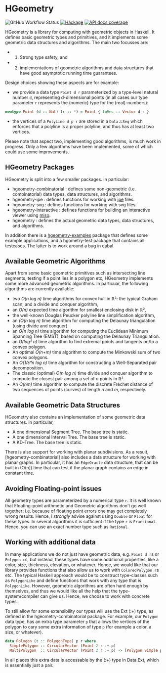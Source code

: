 HGeometry
=========

![GitHub Workflow Status](https://img.shields.io/github/workflow/status/noinia/hgeometry/CI)
[![Hackage](https://img.shields.io/hackage/v/hgeometry.svg?color=success)](https://hackage.haskell.org/package/hgeometry)
[![API docs coverage](https://img.shields.io/endpoint?url=https%3A%2F%2Fnoinia.github.io%2Fhgeometry%2Fhaddock_badge.json)](https://noinia.github.io/hgeometry/doc/)

HGeometry is a library for computing with geometric objects in
Haskell. It defines basic geometric types and primitives, and it
implements some geometric data structures and algorithms. The main two
focusses are:

- 1. Strong type safety, and
- 2. implementations of geometric algorithms and data structures that
have good asymptotic running time guarantees.

Design choices showing these aspects are for example:

- we provide a data type `Point d r` parameterized by a
type-level natural number `d`, representing d-dimensional points (in all cases
our type parameter `r` represents the (numeric) type for the (real)-numbers):

```haskell
newtype Point (d :: Nat) (r :: *) = Point { toVec :: Vector d r }
```
- the vertices of a `PolyLine d p r` are stored in a `Data.LSeq` which enforces
that a polyline is a proper polyline, and thus has at least two vertices.

Please note that aspect two, implementing good algorithms, is much work in
progress. Only a few algorithms have been implemented, some of which could use
some improvements.

HGeometry Packages
------------------

HGeometry is split into a few smaller packages. In particular:

- hgeometry-combinatorial : defines some non-geometric
  (i.e. combinatorial) data types, data structures, and algorithms.
- hgeometry-ipe : defines functions for working with [ipe](http://ipe.otfried.org) files.
- hgeometry-svg : defines functions for working with svg files.
- hgeometry-interactive : defines functions for building an
  interactive viewer using [miso](https://haskell-miso.org).
- hgeometry : defines the actual geometric data types, data
  structures, and algorithms.

In addition there is a [hgeometry-examples](hgeometry-examples)
package that defines some example applications, and a hgometry-test
package that contains all testcases. The latter is to work around a
bug in cabal.

Available Geometric Algorithms
------------------------------

Apart from some basic geometric primitives such as intersecting
line segments, testing if a point lies in a polygon etc, HGeometry
implements some more advanced geometric algorithms. In particuar, the
following algorithms are currently available:

* two *O(n log n)* time algorithms for convex hull in
  ℝ²: the typical Graham scan, and a divide and conquer algorithm,
* an *O(n)* expected time algorithm for smallest enclosing disk in ℝ²,
* the well-known Douglas Peucker polyline line simplification algorithm,
* an *(O(n log n)* time algorithm for computing the Delaunay triangulation
(using divide and conquer).
* an *O(n log n)* time algorithm for computing the Euclidean Minimum Spanning
Tree (EMST), based on computing the Delaunay Triangulation.
* an *O(log² n)* time algorithm to find extremal points and tangents on/to a
  convex polygon.
* An optimal *O(n+m)* time algorithm to compute the Minkowski sum of two convex
polygons.
* An *O(1/εᵈn log n)* time algorithm for constructing a Well-Separated pair
  decomposition.
* The classic (optimal) *O(n log n)* time divide and conquer algorithm to
  compute the closest pair among a set of *n* points in ℝ².
* An *O(nm)* time algorithm to compute the discrete Fréchet
  distance of two sequences of points (curves) of length *n* and
  *m*, respectively.

Available Geometric Data Structures
-----------------------------------

HGeometry also contains an implementation of some geometric data
structures. In particular,

* A one dimensional Segment Tree. The base tree is static.
* A one dimensional Interval Tree. The base tree is static.
* A KD-Tree. The base tree is static.

There is also support for working with planar subdivisions. As a
result, [hgeometry-combinatorial] also includes a data structure for
working with planar graphs. In particular, it has an `EdgeOracle` data
structure, that can be built in \(O(n)\) time that can test if the
planar graph contains an edge in constant time.


Avoiding Floating-point issues
-------------------------------

All geometry types are parameterized by a numerical type `r`. It is well known
that Floating-point arithmetic and Geometric algorithms don't go well together;
i.e. because of floating point errors one may get completely wrong
results. Hence, I *strongly* advise against using `Double` or `Float` for these
types. In several algorithms it is sufficient if the type `r` is
`Fractional`. Hence, you can use an exact number type such as `Rational`.


Working with additional data
----------------------------

In many applications we do not just have geometric data, e.g. `Point d r`s or
`Polygon r`s, but instead, these types have some additional properties, like a
color, size, thickness, elevation, or whatever. Hence, we would like that our
library provides functions that also allow us to work with `ColoredPolygon r`s
etc. The typical Haskell approach would be to construct type-classes such as
`PolygonLike` and define functions that work with any type that is
`PolygonLike`. However, geometric algorithms are often hard enough by
themselves, and thus we would like all the help that the type-system/compiler
can give us. Hence, we choose to work with concrete types.

To still allow for some extensibility our types will use the Ext (:+)
type, as defined in the hgeometry-combinatorial package. For example,
our `Polygon` data type, has an extra type parameter `p` that allows
the vertices of the polygon to cary some extra information of type `p`
(for example a color, a size, or whatever).

```haskell
data Polygon (t :: PolygonType) p r where
  SimplePolygon :: CircularVector (Point 2 r :+ p)                         -> Polygon Simple p r
  MultiPolygon  :: CircularVector (Point 2 r :+ p) -> [Polygon Simple p r] -> Polygon Multi  p r
```
In all places this extra data is accessable by the (:+) type in Data.Ext, which
is essentially just a pair.
